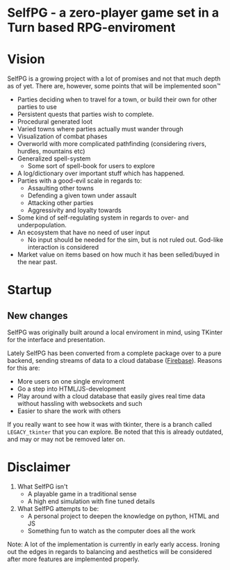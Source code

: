 SelfPG - a zero-player game set in a Turn based RPG-enviroment
======

# Vision

SelfPG is a growing project with a lot of promises and not that much depth as of yet. There are, however, some points that will be implemented soon&trade;

 * Parties deciding when to travel for a town, or build their own for other parties to use
 * Persistent quests that parties wish to complete.
 * Procedural generated loot
 * Varied towns where parties actually must wander through
 * Visualization of combat phases
 * Overworld with more complicated pathfinding (considering rivers, hurdles, mountains etc)
 * Generalized spell-system
    * Some sort of spell-book for users to explore
 * A log/dictionary over important stuff which has happened. 
 * Parties with a good-evil scale in regards to:
    - Assaulting other towns
    - Defending a given town under assault 
    - Attacking other parties
    - Aggressivity and loyalty towards 
 * Some kind of self-regulating system in regards to over- and underpopulation.
 * An ecosystem that have no need of user input
    * No input should be needed for the sim, but is not ruled out. God-like interaction is considered
 * Market value on items based on how much it has been selled/buyed in the near past.


# Startup

## New changes
SelfPG was originally built around a local enviroment in mind, using TKinter for the interface and presentation. 

Lately SelfPG has been converted from a complete package over to a pure backend, sending streams of data to a cloud database ([Firebase](https://self-pg.firebaseapp.com/)). Reasons for this are: 
- More users on one single enviroment
- Go a step into HTML/JS-development
- Play around with a cloud database that easily gives real time data without hassling with websockets and such
- Easier to share the work with others

If you really want to see how it was with tkinter, there is a branch called `LEGACY_tkinter` that you can explore. Be noted that this is already outdated, and may or may not be removed later on.


# Disclaimer
1. What SelfPG isn't
    * A playable game in a traditional sense
    * A high end simulation with fine tuned details
2. What SelfPG attempts to be:
    * A personal project to deepen the knowledge on python, HTML and JS
    * Something fun to watch as the computer does all the work



Note: A lot of the implementation is currently in early early access. Ironing out the edges in regards to balancing and aesthetics will be considered after more features are implemented properly.